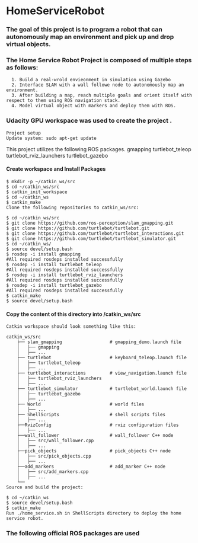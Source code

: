 # HomeServiceRobot
### The goal of this project is to program a robot that can autonomously map an environment and pick up and drop virtual objects.

  ### The Home Service Robot Project is composed of multiple steps as follows:
      1. Build a real-wrold envieonment in simulation using Gazebo
      2. Interface SLAM with a wall followe node to autonomously map an environment.
      3. After building a map, reach multiple goals and orient itself with respect to them using ROS navigation stack.
      4. Model virtual object with markers and deploy them with ROS.
  
  ### Udacity GPU workspace was used to create the project .
    Project setup
    Update system: sudo apt-get update

  This project utilizes the following ROS packages.
      gmapping turtlebot_teleop turtlebot_rviz_launchers turtlebot_gazebo
    
#### Create workspace and Install Packages
    $ mkdir -p ~/catkin_ws/src
    $ cd ~/catkin_ws/src
    $ catkin_init_workspace
    $ cd ~/catkin_ws
    $ catkin_make
    Clone the following repositories to catkin_ws/src:

    $ cd ~/catkin_ws/src
    $ git clone https://github.com/ros-perception/slam_gmapping.git
    $ git clone https://github.com/turtlebot/turtlebot.git
    $ git clone https://github.com/turtlebot/turtlebot_interactions.git
    $ git clone https://github.com/turtlebot/turtlebot_simulator.git
    $ cd ~/catkin_ws/
    $ source devel/setup.bash
    $ rosdep -i install gmapping
    #All required rosdeps installed successfully
    $ rosdep -i install turtlebot_teleop
    #All required rosdeps installed successfully
    $ rosdep -i install turtlebot_rviz_launchers
    #All required rosdeps installed successfully
    $ rosdep -i install turtlebot_gazebo
    #All required rosdeps installed successfully
    $ catkin_make
    $ source devel/setup.bash

#### Copy the content of this directory into /catkin_ws/src
    Catkin workspace should look something like this:

    catkin_ws/src
        ├── slam_gmapping                  # gmapping_demo.launch file                   
        │   ├── gmapping
        │   ├── ...
        ├── turtlebot                      # keyboard_teleop.launch file
        │   ├── turtlebot_teleop
        │   ├── ...
        ├── turtlebot_interactions         # view_navigation.launch file      
        │   ├── turtlebot_rviz_launchers
        │   ├── ...
        ├── turtlebot_simulator            # turtlebot_world.launch file 
        │   ├── turtlebot_gazebo
        │   ├── ...
        ├── World                          # world files
        │   ├── ...
        ├── ShellScripts                   # shell scripts files
        │   ├── ...
        ├──RvizConfig                      # rviz configuration files
        │   ├── ...
        ├──wall_follower                   # wall_follower C++ node
        │   ├── src/wall_follower.cpp
        │   ├── ...
        ├──pick_objects                    # pick_objects C++ node
        │   ├── src/pick_objects.cpp
        │   ├── ...
        ├──add_markers                     # add_marker C++ node
        │   ├── src/add_markers.cpp
        │   ├── ...
        └──
    Source and build the project:

    $ cd ~/catkin_ws
    $ source devel/setup.bash
    $ catkin_make
    Run ./home_service.sh in ShellScripts directory to deploy the home service robot.
  ### The following official ROS packages are used 
